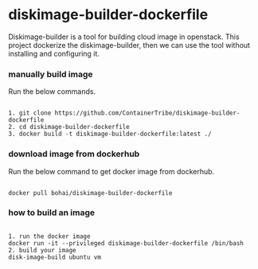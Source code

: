 # diskimage-builder-dockerfile
Diskimage-builder is a tool for building cloud image in openstack.
This project dockerize the diskimage-builder, then we can use the tool without installing and configuring it.

### manually build image  
Run the below commands.
<pre><code>
1. git clone https://github.com/ContainerTribe/diskimage-builder-dockerfile
2. cd diskimage-builder-dockerfile
3. docker build -t diskimage-builder-dockerfile:latest ./</code></pre>

### download image from dockerhub
Run the below command to get docker image from dockerhub.
<pre><code>
docker pull bohai/diskimage-builder-dockerfile</code></pre>

### how to build an image  
<pre><code>
1. run the docker image 
docker run -it --privileged diskimage-builder-dockerfile /bin/bash
2. build your image
disk-image-build ubuntu vm </code></pre>

